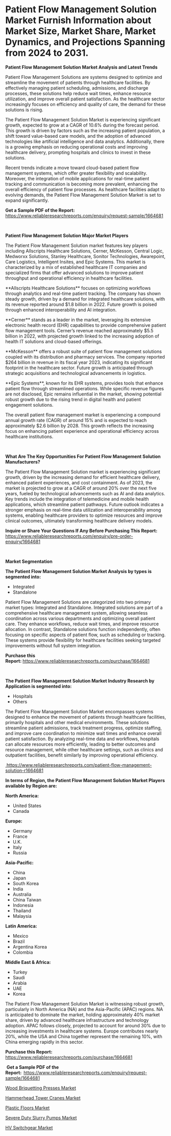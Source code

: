 <p><h1>Patient Flow Management Solution Market Furnish Information about Market Size, Market Share, Market Dynamics, and Projections Spanning from 2024 to 2031.</h1></p><p><strong>Patient Flow Management Solution Market Analysis and Latest Trends</strong></p>
<p><p>Patient Flow Management Solutions are systems designed to optimize and streamline the movement of patients through healthcare facilities. By effectively managing patient scheduling, admissions, and discharge processes, these solutions help reduce wait times, enhance resource utilization, and improve overall patient satisfaction. As the healthcare sector increasingly focuses on efficiency and quality of care, the demand for these solutions is rising.</p><p>The Patient Flow Management Solution Market is experiencing significant growth, expected to grow at a CAGR of 10.6% during the forecast period. This growth is driven by factors such as the increasing patient population, a shift toward value-based care models, and the adoption of advanced technologies like artificial intelligence and data analytics. Additionally, there is a growing emphasis on reducing operational costs and improving healthcare delivery, prompting hospitals and clinics to invest in these solutions. </p><p>Recent trends indicate a move toward cloud-based patient flow management systems, which offer greater flexibility and scalability. Moreover, the integration of mobile applications for real-time patient tracking and communication is becoming more prevalent, enhancing the overall efficiency of patient flow processes. As healthcare facilities adapt to evolving demands, the Patient Flow Management Solution Market is set to expand significantly.</p></p>
<p><strong>Get a Sample PDF of the Report:&nbsp;</strong> <a href="https://www.reliableresearchreports.com/enquiry/request-sample/1664681?utm_campaign=1400&utm_medium=2&utm_source=Github&utm_content=ia&utm_term=28092024&utm_id=patient-flow-management-solution">https://www.reliableresearchreports.com/enquiry/request-sample/1664681</a></p>
<p>&nbsp;</p>
<p><strong>Patient Flow Management Solution Major Market Players</strong></p>
<p><p>The Patient Flow Management Solution market features key players including Allscripts Healthcare Solutions, Cerner, McKesson, Central Logic, Medworxx Solutions, Stanley Healthcare, Sonitor Technologies, Awarepoint, Care Logistics, Intelligent Insites, and Epic Systems. This market is characterized by a mix of established healthcare IT companies and specialized firms that offer advanced solutions to improve patient throughput and operational efficiency in healthcare facilities.</p><p>**Allscripts Healthcare Solutions** focuses on optimizing workflows through analytics and real-time patient tracking. The company has shown steady growth, driven by a demand for integrated healthcare solutions, with its revenue reported around $1.8 billion in 2022. Future growth is poised through enhanced interoperability and AI integration.</p><p>**Cerner** stands as a leader in the market, leveraging its extensive electronic health record (EHR) capabilities to provide comprehensive patient flow management tools. Cerner’s revenue reached approximately $5.5 billion in 2022, with projected growth linked to the increasing adoption of health IT solutions and cloud-based offerings.</p><p>**McKesson** offers a robust suite of patient flow management solutions coupled with its distribution and pharmacy services. The company reported $264 billion in revenue in its fiscal year 2023, indicating its significant footprint in the healthcare sector. Future growth is anticipated through strategic acquisitions and technological advancements in logistics.</p><p>**Epic Systems**, known for its EHR systems, provides tools that enhance patient flow through streamlined operations. While specific revenue figures are not disclosed, Epic remains influential in the market, showing potential robust growth due to the rising trend in digital health and patient engagement solutions.</p><p>The overall patient flow management market is experiencing a compound annual growth rate (CAGR) of around 15% and is expected to reach approximately $2.6 billion by 2028. This growth reflects the increasing focus on enhancing patient experience and operational efficiency across healthcare institutions.</p></p>
<p>&nbsp;</p>
<p><strong>What Are The Key Opportunities For Patient Flow Management Solution Manufacturers?</strong></p>
<p><p>The Patient Flow Management Solution market is experiencing significant growth, driven by the increasing demand for efficient healthcare delivery, enhanced patient experiences, and cost containment. As of 2023, the market is projected to grow at a CAGR of around 20% over the next five years, fueled by technological advancements such as AI and data analytics. Key trends include the integration of telemedicine and mobile health applications, which streamline patient pathways. Future outlook indicates a stronger emphasis on real-time data utilization and interoperability among systems, enabling healthcare providers to optimize resources and improve clinical outcomes, ultimately transforming healthcare delivery models.</p></p>
<p><strong>Inquire or Share Your Questions If Any Before Purchasing This Report:</strong> <a href="https://www.reliableresearchreports.com/enquiry/pre-order-enquiry/1664681?utm_campaign=1400&utm_medium=2&utm_source=Github&utm_content=ia&utm_term=28092024&utm_id=patient-flow-management-solution">https://www.reliableresearchreports.com/enquiry/pre-order-enquiry/1664681</a></p>
<p>&nbsp;</p>
<p><strong>Market Segmentation</strong></p>
<p><strong>The Patient Flow Management Solution Market Analysis by types is segmented into:</strong></p>
<p><ul><li>Integrated</li><li>Standalone</li></ul></p>
<p><p>Patient Flow Management Solutions are categorized into two primary market types: Integrated and Standalone. Integrated solutions are part of a comprehensive healthcare management system, allowing seamless coordination across various departments and optimizing overall patient care. They enhance workflows, reduce wait times, and improve resource allocation. In contrast, Standalone solutions function independently, often focusing on specific aspects of patient flow, such as scheduling or tracking. These systems provide flexibility for healthcare facilities seeking targeted improvements without full system integration.</p></p>
<p><strong>Purchase this Report:&nbsp;</strong><a href="https://www.reliableresearchreports.com/purchase/1664681?utm_campaign=1400&utm_medium=2&utm_source=Github&utm_content=ia&utm_term=28092024&utm_id=patient-flow-management-solution">https://www.reliableresearchreports.com/purchase/1664681</a></p>
<p>&nbsp;</p>
<p><strong>The Patient Flow Management Solution Market Industry Research by Application is segmented into:</strong></p>
<p><ul><li>Hospitals</li><li>Others</li></ul></p>
<p><p>The Patient Flow Management Solution Market encompasses systems designed to enhance the movement of patients through healthcare facilities, primarily hospitals and other medical environments. These solutions streamline patient admissions, track treatment progress, optimize staffing, and improve care coordination to minimize wait times and enhance overall patient satisfaction. By analyzing real-time data and workflows, hospitals can allocate resources more efficiently, leading to better outcomes and resource management, while other healthcare settings, such as clinics and outpatient facilities, benefit similarly by improving operational efficiency.</p></p>
<p><a href="https://www.reliableresearchreports.com/patient-flow-management-solution-r1664681?utm_campaign=1400&utm_medium=2&utm_source=Github&utm_content=ia&utm_term=28092024&utm_id=patient-flow-management-solution">&nbsp;https://www.reliableresearchreports.com/patient-flow-management-solution-r1664681</a></p>
<p><strong>In terms of Region, the Patient Flow Management Solution Market Players available by Region are:</strong></p>
<p>
    <p> <strong> North America: </strong>
        <ul>
            <li>United States</li>
            <li>Canada</li>
        </ul>
        </p> 
    <p> <strong> Europe: </strong>
        <ul>
            <li>Germany</li>
            <li>France</li>
            <li>U.K.</li>
            <li>Italy</li>
            <li>Russia</li>
        </ul>
        </p> 
    <p> <strong> Asia-Pacific: </strong>
        <ul>
            <li>China</li>
            <li>Japan</li>
            <li>South Korea</li>
            <li>India</li>
            <li>Australia</li>
            <li>China Taiwan</li>
            <li>Indonesia</li>
            <li>Thailand</li>
            <li>Malaysia</li>
        </ul>
        </p> 
    <p> <strong> Latin America: </strong>
        <ul>
            <li>Mexico</li>
            <li>Brazil</li>
            <li>Argentina Korea</li>
            <li>Colombia</li>
        </ul>
        </p> 
    <p> <strong> Middle East & Africa: </strong>
        <ul>
            <li>Turkey</li>
            <li>Saudi</li>
            <li>Arabia</li>
            <li>UAE</li>
            <li>Korea</li>
        </ul>
    </p>
    </p>
<p><p>The Patient Flow Management Solution Market is witnessing robust growth, particularly in North America (NA) and the Asia-Pacific (APAC) regions. NA is anticipated to dominate the market, holding approximately 40% market share, driven by advanced healthcare infrastructure and technology adoption. APAC follows closely, projected to account for around 30% due to increasing investments in healthcare systems. Europe contributes nearly 20%, while the USA and China together represent the remaining 10%, with China emerging rapidly in this sector.</p></p>
<p><strong>Purchase this Report: </strong><a href="https://www.reliableresearchreports.com/purchase/1664681?utm_campaign=1400&utm_medium=2&utm_source=Github&utm_content=ia&utm_term=28092024&utm_id=patient-flow-management-solution">https://www.reliableresearchreports.com/purchase/1664681</a></p>
<p>&nbsp;<strong>Get a Sample PDF of the Report:&nbsp;&nbsp;</strong><a href="https://www.reliableresearchreports.com/enquiry/request-sample/1664681?utm_campaign=1400&utm_medium=2&utm_source=Github&utm_content=ia&utm_term=28092024&utm_id=patient-flow-management-solution">https://www.reliableresearchreports.com/enquiry/request-sample/1664681</a></p>
<p><strong></strong></p>
<p><p><a href="https://www.linkedin.com/pulse/wood-briquetting-presses-market-overview-regional-outlook-pozgc?utm_campaign=1400&utm_medium=2&utm_source=Github&utm_content=ia&utm_term=28092024&utm_id=patient-flow-management-solution">Wood Briquetting Presses Market</a></p><p><a href="https://www.linkedin.com/pulse/comprehensive-look-product-type-max-load-capacity-30tmax-fmhce?utm_campaign=1400&utm_medium=2&utm_source=Github&utm_content=ia&utm_term=28092024&utm_id=patient-flow-management-solution">Hammerhead Tower Cranes Market</a></p><p><a href="https://issuu.com/reportprime-2/docs/plastic-floors-market-size-2030.ppt_8f03e3f98bfd4c?utm_campaign=1400&utm_medium=2&utm_source=Github&utm_content=ia&utm_term=28092024&utm_id=patient-flow-management-solution">Plastic Floors Market</a></p><p><a href="https://issuu.com/reportprime-2/docs/severe-duty-slurry-pumps-market-siz_c0d394444c432c?utm_campaign=1400&utm_medium=2&utm_source=Github&utm_content=ia&utm_term=28092024&utm_id=patient-flow-management-solution">Severe Duty Slurry Pumps Market</a></p><p><a href="https://www.linkedin.com/pulse/hv-switchgear-market-trends-strategic-insights-2024-xstpe?utm_campaign=1400&utm_medium=2&utm_source=Github&utm_content=ia&utm_term=28092024&utm_id=patient-flow-management-solution">HV Switchgear Market</a></p></p>